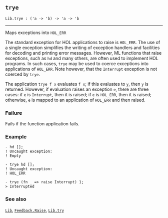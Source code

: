 ## `trye`

``` hol4
Lib.trye : ('a -> 'b) -> 'a -> 'b
```

------------------------------------------------------------------------

Maps exceptions into `HOL_ERR`

The standard exception for HOL applications to raise is `HOL_ERR`. The
use of a single exception simplifies the writing of exception handlers
and facilities for decoding and printing error messages. However, ML
functions that raise exceptions, such as `hd` and many others, are often
used to implement HOL programs. In such cases, `trye` may be used to
coerce exceptions into applications of `HOL_ERR`. Note however, that the
`Interrupt` exception is not coerced by `trye`.

The application `trye f x` evaluates `f x`; if this evaluates to `y`,
then `y` is returned. However, if evaluation raises an exception `e`,
there are three cases: if `e` is `Interrupt`, then it is raised; if `e`
is `HOL_ERR`, then it is raised; otherwise, `e` is mapped to an
application of `HOL_ERR` and then raised.

### Failure

Fails if the function application fails.

### Example

``` hol4
- hd [];
! Uncaught exception:
! Empty

- trye hd [];
! Uncaught exception:
! HOL_ERR

- trye (fn _ => raise Interrupt) 1;
> Interrupted
```

### See also

[`Lib`](#Lib), [`Feedback.Raise`](#Feedback.Raise),
[`Lib.try`](#Lib.try)
